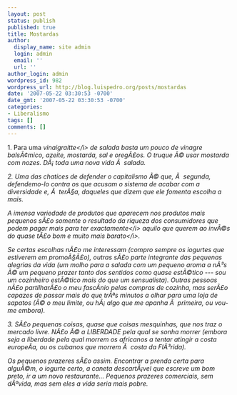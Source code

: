 ```yaml
---
layout: post
status: publish
published: true
title: Mostardas
author:
  display_name: site admin
  login: admin
  email: ''
  url: ''
author_login: admin
wordpress_id: 982
wordpress_url: http://blog.luispedro.org/posts/mostardas
date: '2007-05-22 03:30:53 -0700'
date_gmt: '2007-05-22 03:30:53 -0700'
categories:
- Liberalismo
tags: []
comments: []
---
```

<p>1. Para uma <i>vinaigraitte<&#47;i> de salada basta um pouco de vinagre bals&Atilde;&cent;mico, azeite, mostarda, sal e oreg&Atilde;&pound;os. O truque &Atilde;&copy; usar mostarda com nozes. D&Atilde;&iexcl; toda uma nova vida &Atilde;&nbsp; salada.
<p>2. Uma das chatices de defender o capitalismo &Atilde;&copy; que, &Atilde;&nbsp; segunda, defendemo-lo contra os que acusam o sistema de acabar com a diversidade e, &Atilde;&nbsp; ter&Atilde;&sect;a, daqueles que dizem que ele fomenta escolha a mais.
<p>A imensa variedade de produtos que aparecem nos produtos mais pequenos s&Atilde;&pound;o somente o resultado da riqueza dos consumidores que podem pagar mais para ter <i>exactamente<&#47;i> aquilo que querem ao inv&Atilde;&copy;s do <i>quase t&Atilde;&pound;o bom e muito mais barato<&#47;i>.
<p>Se certas escolhas n&Atilde;&pound;o me interessam (compro sempre os iogurtes que estiverem em promo&Atilde;&sect;&Atilde;&pound;o), outras s&Atilde;&pound;o parte integrante das pequenas alegrias da vida (um molho para a salada com um pequeno aroma a n&Atilde;&sup3;s &Atilde;&copy; um pequeno prazer tanto dos sentidos como quase est&Atilde;&copy;tico --- sou um cozinheiro est&Atilde;&copy;tico mais do que um sensualista). Outras pessoas n&Atilde;&pound;o partilhar&Atilde;&pound;o o meu fasc&Atilde;&shy;nio pelas compras de cozinha, mas ser&Atilde;&pound;o capazes de passar mais do que tr&Atilde;&ordf;s minutos a olhar para uma loja de sapatos (&Atilde;&copy; o meu limite, ou h&Atilde;&iexcl; algo que me apanha &Atilde;&nbsp; primeira, ou vou-me embora).
<p>3. S&Atilde;&pound;o pequenas coisas, quase que coisas mesquinhas, que nos traz o mercado livre. N&Atilde;&pound;o &Atilde;&copy; a LIBERDADE pela qual se sonha morrer (embora seja a liberdade pela qual morrem os africanos a tentar atingir a costa europe&Atilde;&shy;a, ou os cubanos que morrem &Atilde;&nbsp; costa da Fl&Atilde;&sup3;rida).
<p>Os pequenos prazeres s&Atilde;&pound;o assim. Encontrar a prenda certa para algu&Atilde;&copy;m, o iogurte certo, a caneta descart&Atilde;&iexcl;vel que escreve um bom preto, ir a um novo restaurante... Pequenos prazeres comerciais, sem d&Atilde;&ordm;vida, mas sem eles a vida seria mais pobre.</p>
